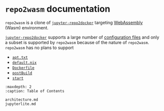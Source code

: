 # `repo2wasm` documentation

`repo2wasm` is a clone of [`jupyter-repo2docker`] targeting [WebAssembly](https://en.wikipedia.org/wiki/WebAssembly) (Wasm) environment.

[`jupyter-repo2docker`] supports a large number of [configuration files](https://repo2docker.readthedocs.io/en/latest/configuration/) and only a subset is supported by `repo2wasm` because of the nature of `repo2wasm`. `repo2wasm` has no plans to support

- [`apt.txt`](https://repo2docker.readthedocs.io/en/latest/configuration/system/#apt-txt-install-packages-with-apt-get)
- [`default.nix`](https://repo2docker.readthedocs.io/en/latest/configuration/system/#default-nix-the-nix-package-manager)
- [`Dockerfile`](https://repo2docker.readthedocs.io/en/latest/configuration/system/#dockerfile-advanced-environments)
- [`postBuild`](https://repo2docker.readthedocs.io/en/latest/configuration/actions/#postbuild-run-code-after-installing-the-environment)
- [`start`](https://repo2docker.readthedocs.io/en/latest/configuration/actions/#start-run-code-before-the-user-sessions-starts)

```{toctree}
:maxdepth: 2
:caption: Table of Contents

architecture.md
jupyterlite.md
```

[`jupyter-repo2docker`]: https://github.com/jupyterhub/repo2docker